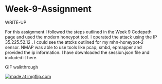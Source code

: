 # Week-9-Assignment

WRITE-UP

For this assignment I followed the steps outlined in the Week 9 Codepath page and used the modern honeypot tool. I operated the attack using the IP 35.225.52.12 . I could see the attcks outlined for my mhn-honeypot-2 sensor.
NMAP was able to use tools like pcap, smbd, epmapper and provided the ip information. I have downloaded the session.json file and included it here.

GIF walkthrough

<a href="https://imgflip.com/gif/21uz14"><img src="https://i.imgflip.com/21uz14.gif" title="made at imgflip.com"/></a>


